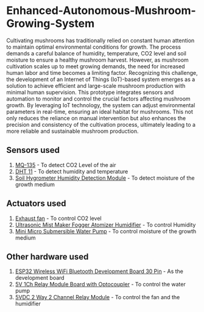 # Enhanced-Autonomous-Mushroom-Growing-System
Cultivating mushrooms has traditionally relied on constant human attention to maintain optimal environmental conditions for growth. The process demands a careful balance of humidity, temperature, CO2 level and soil moisture to ensure a healthy mushroom harvest. However, as mushroom cultivation scales up to meet growing demands, the need for increased human labor and time becomes a limiting factor. Recognizing this challenge, the development of an Internet of Things (IoT)-based system emerges as a solution to achieve efficient and large-scale mushroom production with minimal human supervision. This prototype integrates sensors and automation to monitor and control the crucial factors affecting mushroom growth. By leveraging IoT technology, the system can adjust environmental parameters in real-time, ensuring an ideal habitat for mushrooms. This not only reduces the reliance on manual intervention but also enhances the precision and consistency of the cultivation process, ultimately leading to a more reliable and sustainable mushroom production.

## Sensors used
1. [MQ-135](https://tronic.lk/product/mq-135-air-quality-benzene-alcohol-smoke-hazardous-gas-) - To detect CO2 Level of the air
2. [DHT 11](https://tronic.lk/product/dht11-temperature-and-relative-humidity-sensor-module-f) - To detect humidity and temperature
3. [Soil Hygrometer Humidity Detection Module](https://www.duino.lk/product/soil-hygrometer-humidity-detection-module/) - To detect moisture of the growth medium

## Actuators used
1. [Exhaust fan](https://www.duino.lk/product/50x50x10mm-dc-12v-brushless-7-blade-cooling-fan-5010/) - To control CO2 level 
2. [Ultrasonic Mist Maker Fogger Atomizer Humidifier](https://tronic.lk/product/ultrasonic-mist-maker-fogger-atomizer-humidifier-113khz) - To control Humidity
3. [Mini Micro Submersible Water Pump](https://www.duino.lk/product/mini-micro-submersible-pumps-amphibious-type/) - To control moisture of the growth medium

## Other hardware used
1. [ESP32 Wireless WiFi Bluetooth Development Board 30 Pin](https://www.duino.lk/product/esp32-wireless-wifi-bluetooth-2-4ghz-cp2102/) - As the development board
2. [5V 1Ch Relay Module Board with Optocoupler](https://www.duino.lk/product/5v-1ch-relay-module-board-with-optocoupler/) - To control the water pump
3. [5VDC 2 Way 2 Channel Relay Module](https://tronic.lk/product/5vdc-2-way-2-channel-relay-module-with-coupling-protect) - To control the fan and the humidifier
